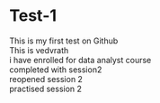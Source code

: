 # Test-1
This is my first test on Github
<br>
This is vedvrath
<br>
i have enrolled for data analyst course
<br>
completed with session2 
<br>
reopened session 2
<br>
practised session 2